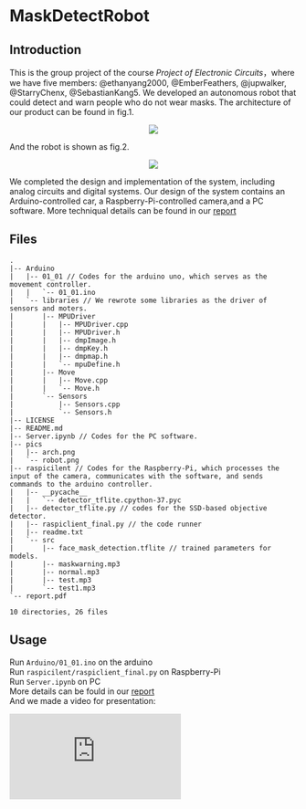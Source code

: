 # MaskDetectRobot
## Introduction
This is the group project of the course *Project of Electronic Circuits*，where we have five members: @ethanyang2000, @EmberFeathers, @jupwalker, @StarryChenx, @SebastianKang5. We developed an autonomous robot that could detect and warn people who do not wear masks. The architecture of our product can be found in fig.1.  

<div align=center><img src="[url](https://github.com/ethanyang2000/MaskDetectRobot/blob/main/pics/arch.png)" width="  "></div>

And the robot is shown as fig.2.  

<div align=center><img src="[url](https://github.com/ethanyang2000/MaskDetectRobot/blob/main/pics/robot.png)" width="  "></div>

We completed the design and implementation of the system, including analog circuits and digital systems. Our design of the system contains an Arduino-controlled car, a Raspberry-Pi-controlled camera,and a PC software. More techniqual details can be found in our [report](https://github.com/ethanyang2000/MaskDetectRobot/blob/main/report.pdf)
## Files
```
.
|-- Arduino
|   |-- 01_01 // Codes for the arduino uno, which serves as the movement controller.
|   |   `-- 01_01.ino
|   `-- libraries // We rewrote some libraries as the driver of sensors and moters.
|       |-- MPUDriver
|       |   |-- MPUDriver.cpp
|       |   |-- MPUDriver.h
|       |   |-- dmpImage.h
|       |   |-- dmpKey.h
|       |   |-- dmpmap.h
|       |   `-- mpuDefine.h
|       |-- Move
|       |   |-- Move.cpp
|       |   `-- Move.h
|       `-- Sensors
|           |-- Sensors.cpp
|           `-- Sensors.h
|-- LICENSE
|-- README.md
|-- Server.ipynb // Codes for the PC software.
|-- pics
|   |-- arch.png
|   `-- robot.png
|-- raspicilent // Codes for the Raspberry-Pi, which processes the input of the camera, communicates with the software, and sends commands to the arduino controller.
|   |-- __pycache__
|   |   `-- detector_tflite.cpython-37.pyc
|   |-- detector_tflite.py // codes for the SSD-based objective detector.
|   |-- raspiclient_final.py // the code runner
|   |-- readme.txt
|   `-- src
|       |-- face_mask_detection.tflite // trained parameters for models.
|       |-- maskwarning.mp3
|       |-- normal.mp3
|       |-- test.mp3
|       `-- test1.mp3
`-- report.pdf

10 directories, 26 files

```

## Usage
Run `Arduino/01_01.ino` on the arduino  
Run `raspicilent/raspiclient_final.py` on Raspberry-Pi  
Run `Server.ipynb` on PC  
More details can be fould in our [report](https://github.com/ethanyang2000/MaskDetectRobot/blob/main/report.pdf)  
And we made a video for presentation:  

<iframe src="http://player.bilibili.com/player.html?aid=589069782&bvid=BV1TB4y1N7X3&cid=366877027&page=1" scrolling="no" border="0" frameborder="no" framespacing="0" allowfullscreen="true"> </iframe>


